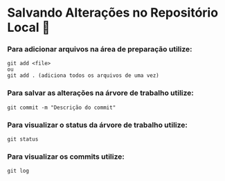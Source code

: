 # Salvando Alterações no Repositório Local 📝

### Para adicionar arquivos na área de preparação utilize:
    git add <file>
    ou
    git add . (adiciona todos os arquivos de uma vez)
    
### Para salvar as alterações na árvore de trabalho utilize:
    git commit -m "Descrição do commit"
    
### Para visualizar o status da árvore de trabalho utilize:
    git status

### Para visualizar os commits utilize:
    git log
